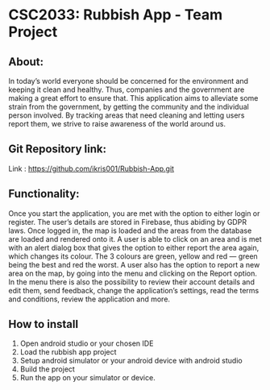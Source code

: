 CSC2033: Rubbish App - Team Project
==

About: 
---

In today’s world everyone should be concerned for the environment and keeping it clean and healthy. 
Thus, companies and the government are making a great effort to ensure that. 
This application aims to alleviate some strain from the government, by getting the community and the
individual person involved. By tracking areas that need cleaning and letting users report them, 
we strive to raise awareness of the world around us.

Git Repository link:
-----

Link : https://github.com/ikris001/Rubbish-App.git

Functionality:
-----

Once you start the application, you are met with the option to either login or register. 
The user’s details are stored in Firebase, thus abiding by GDPR laws. 
Once logged in, the map is loaded and the areas from the database are loaded and rendered onto it. 
A user is able to click on an area and is met with an alert dialog box that gives the option to 
either report the area again, which changes its colour. The 3 colours are green, yellow and 
red — green being the best and red the worst. A user also has the option to report a new area on the
map, by going into the menu and clicking on the Report option. 
In the menu there is also the possibility to review their account details and edit them, send 
feedback, change the application’s settings, read the terms and conditions, review the application 
and more.

How to install 
-----

1) Open android studio or your chosen IDE
2) Load the rubbish app project
3) Setup android simulator or your android device with android studio
4) Build the project 
5) Run the app on your simulator or device.
